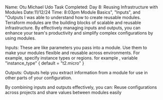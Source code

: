 Name: Otu Michael Udo
Task Completed: Day 8: Reusing Infrastructure with Modules
Date:11/12/24
Time: 8:03pm
Module Basics", "Inputs", and "Outputs
I was able to understand how to create reusable modules. Terraform modules are the building blocks of scalable and reusable infrastructure. By effectively managing inputs and outputs, you can enhance your team's productivity and simplify complex configurations by using modules.

Inputs: These are like parameters you pass into a module. Use them to make your modules flexible and reusable across environments. For example, specify instance types or regions.
for example ,
variable "instance_type" {
  default = "t2.micro"
}

Outputs: Outputs help you extract information from a module for use in other parts of your configuration.

By combining inputs and outputs effectively, you can:
Reuse configurations across projects and share values between modules easily